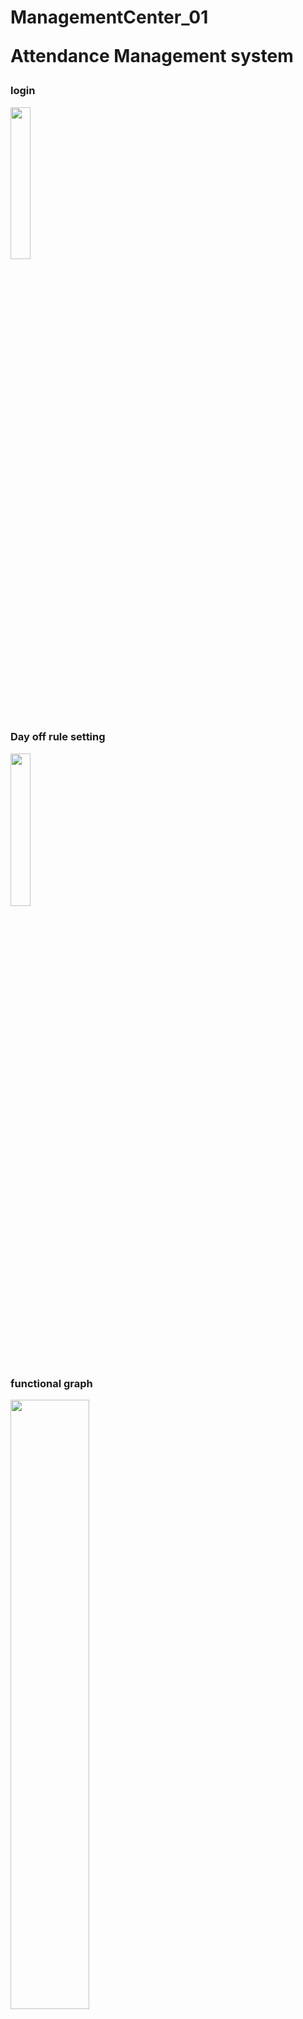 # ManagementCenter_01<p>Attendance Management system</p>

<h3>login</h3>
<img src="https://user-images.githubusercontent.com/121853769/223647785-a770bc3e-446e-408a-96b9-01ccf0a5ae39.gif" width=25% height=25%>
<h3>Day off rule setting</h3>
<img src="https://user-images.githubusercontent.com/121853769/223647772-c062b4b3-a57f-484d-8c04-90286cd89741.gif" width=25% height=25%>
<h3>functional graph</h3>
<img src="https://user-images.githubusercontent.com/121853769/223656059-0ea07176-b4bf-4ce0-8299-2063c08e99ba.jpg" width=50% height=50%>

Android<br>
Emulator：Pixel 4 API 30<br>
Machine test：Pixel 4A Android 13 <br>
Programming language：Java<br>
Database：FireBase Realtime Database/FireBase Authentication<br>
